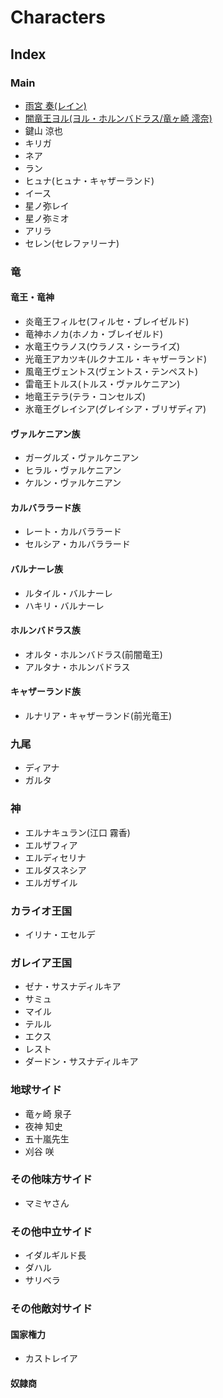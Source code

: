 # Characters

## Index

### Main

- [雨宮 奏(レイン)](/char/main/amemiya_kanade.md)
- [闇竜王ヨル(ヨル・ホルンバドラス/竜ヶ崎 澪奈)](/char/main/yoru.md)
- 鍵山 涼也
- キリガ
- ネア
- ラン
- ヒュナ(ヒュナ・キャザーランド)
- イース
- 星ノ弥レイ
- 星ノ弥ミオ
- アリラ
- セレン(セレファリーナ)

### 竜

#### 竜王・竜神

- 炎竜王フィルセ(フィルセ・ブレイゼルド)
- 竜神ホノカ(ホノカ・ブレイゼルド)
- 水竜王ウラノス(ウラノス・シーライズ)
- 光竜王アカツキ(ルクナエル・キャザーランド)
- 風竜王ヴェントス(ヴェントス・テンペスト)
- 雷竜王トルス(トルス・ヴァルケニアン)
- 地竜王テラ(テラ・コンセルズ)
- 氷竜王グレイシア(グレイシア・ブリザディア)

#### ヴァルケニアン族

- ガーグルズ・ヴァルケニアン
- ヒラル・ヴァルケニアン
- ケルン・ヴァルケニアン

#### カルバララード族

- レート・カルバララード
- セルシア・カルバララード

#### バルナーレ族

- ルタイル・バルナーレ
- ハキリ・バルナーレ

#### ホルンバドラス族

- オルタ・ホルンバドラス(前闇竜王)
- アルタナ・ホルンバドラス

#### キャザーランド族

- ルナリア・キャザーランド(前光竜王)

### 九尾

- ディアナ
- ガルタ

### 神

- エルナキュラン(江口 霧香)
- エルザフィア
- エルディセリナ
- エルダスネシア
- エルガザイル

### カライオ王国

- イリナ・エセルデ

### ガレイア王国

- ゼナ・サスナディルキア
- サミュ
- マイル
- テルル
- エクス
- レスト
- ダードン・サスナディルキア

### 地球サイド

- 竜ヶ崎 泉子
- 夜神 知史
- 五十嵐先生
- 刈谷 咲

### その他味方サイド

- マミヤさん

### その他中立サイド

- イダルギルド長
- ダハル
- サリベラ

### その他敵対サイド

#### 国家権力

- カストレイア

#### 奴隷商
